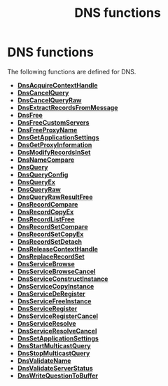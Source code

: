 ﻿---
title: DNS functions
description: The following functions are defined for DNS.
ms.assetid: 9b3c1c20-5516-41de-b00f-b95736ff53f1
keywords:
- Domain Name System, reference, functions
ms.topic: article
ms.date: 07/13/2023
---

# DNS functions

The following functions are defined for DNS.

- [**DnsAcquireContextHandle**](/windows/win32/api/windns/nf-windns-dnsacquirecontexthandle_a)
- [**DnsCancelQuery**](/windows/win32/api/windns/nf-windns-dnscancelquery)
- [**DnsCancelQueryRaw**](/windows/win32/api/windns/nf-windns-dnscancelqueryraw)
- [**DnsExtractRecordsFromMessage**](/windows/win32/api/windns/nf-windns-dnsextractrecordsfrommessage_utf8)
- [**DnsFree**](/windows/win32/api/windns/nf-windns-dnsfree)
- [**DnsFreeCustomServers**](/windows/win32/api/windns/nf-windns-dnsfreecustomservers)
- [**DnsFreeProxyName**](/windows/win32/api/windns/nf-windns-dnsfreeproxyname)
- [**DnsGetApplicationSettings**](/windows/win32/api/windns/nf-windns-dnsgetapplicationsettings)
- [**DnsGetProxyInformation**](/windows/win32/api/windns/nf-windns-dnsgetproxyinformation)
- [**DnsModifyRecordsInSet**](/windows/win32/api/windns/nf-windns-dnsmodifyrecordsinset_a)
- [**DnsNameCompare**](/windows/win32/api/windns/nf-windns-dnsnamecompare)
- [**DnsQuery**](/windows/win32/api/windns/nf-windns-dnsquery_a)
- [**DnsQueryConfig**](/windows/win32/api/windns/nf-windns-dnsqueryconfig)
- [**DnsQueryEx**](/windows/win32/api/windns/nf-windns-dnsqueryex)
- [**DnsQueryRaw**](/windows/win32/api/windns/nf-windns-dnsqueryraw)
- [**DnsQueryRawResultFree**](/windows/win32/api/windns/nf-windns-dnsqueryrawresultfree)
- [**DnsRecordCompare**](/windows/win32/api/windns/nf-windns-dnsrecordcompare)
- [**DnsRecordCopyEx**](/windows/win32/api/windns/nf-windns-dnsrecordcopyex)
- [**DnsRecordListFree**](/windows/win32/api/windns/nf-windns-dnsrecordlistfree)
- [**DnsRecordSetCompare**](/windows/win32/api/windns/nf-windns-dnsrecordsetcompare)
- [**DnsRecordSetCopyEx**](/windows/win32/api/windns/nf-windns-dnsrecordsetcopyex)
- [**DnsRecordSetDetach**](/windows/win32/api/windns/nf-windns-dnsrecordsetdetach)
- [**DnsReleaseContextHandle**](/windows/win32/api/windns/nf-windns-dnsreleasecontexthandle)
- [**DnsReplaceRecordSet**](/windows/win32/api/windns/nf-windns-dnsreplacerecordseta)
- [**DnsServiceBrowse**](/windows/win32/api/windns/nf-windns-dnsservicebrowse)
- [**DnsServiceBrowseCancel**](/windows/win32/api/windns/nf-windns-dnsservicebrowsecancel)
- [**DnsServiceConstructInstance**](/windows/win32/api/windns/nf-windns-dnsserviceconstructinstance)
- [**DnsServiceCopyInstance**](/windows/win32/api/windns/nf-windns-dnsservicecopyinstance)
- [**DnsServiceDeRegister**](/windows/win32/api/windns/nf-windns-dnsservicederegister)
- [**DnsServiceFreeInstance**](/windows/win32/api/windns/nf-windns-dnsservicefreeinstance)
- [**DnsServiceRegister**](/windows/win32/api/windns/nf-windns-dnsserviceregister)
- [**DnsServiceRegisterCancel**](/windows/win32/api/windns/nf-windns-dnsserviceregistercancel)
- [**DnsServiceResolve**](/windows/win32/api/windns/nf-windns-dnsserviceresolve)
- [**DnsServiceResolveCancel**](/windows/win32/api/windns/nf-windns-dnsserviceresolvecancel)
- [**DnsSetApplicationSettings**](/windows/win32/api/windns/nf-windns-dnssetapplicationsettings)
- [**DnsStartMulticastQuery**](/windows/win32/api/windns/nf-windns-dnsstartmulticastquery)
- [**DnsStopMulticastQuery**](/windows/win32/api/windns/nf-windns-dnsstopmulticastquery)
- [**DnsValidateName**](/windows/win32/api/windns/nf-windns-dnsvalidatename)
- [**DnsValidateServerStatus**](/windows/win32/api/windns/nf-windns-dnsvalidateserverstatus)
- [**DnsWriteQuestionToBuffer**](/windows/win32/api/windns/nf-windns-dnswritequestiontobuffer_utf8)
